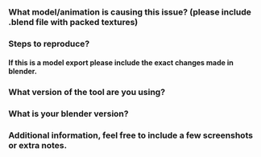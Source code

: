 ### What model/animation is causing this issue? (please include .blend file with packed textures)


### Steps to reproduce?
#### If this is a model export please include the exact changes made in blender.


### What version of the tool are you using?


### What is your blender version?


### Additional information, feel free to include a few screenshots or extra notes.


